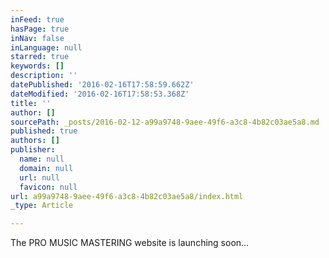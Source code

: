 ```yaml
---
inFeed: true
hasPage: true
inNav: false
inLanguage: null
starred: true
keywords: []
description: ''
datePublished: '2016-02-16T17:58:59.662Z'
dateModified: '2016-02-16T17:58:53.368Z'
title: ''
author: []
sourcePath: _posts/2016-02-12-a99a9748-9aee-49f6-a3c8-4b82c03ae5a8.md
published: true
authors: []
publisher:
  name: null
  domain: null
  url: null
  favicon: null
url: a99a9748-9aee-49f6-a3c8-4b82c03ae5a8/index.html
_type: Article

---
```

The PRO MUSIC MASTERING website is launching soon...